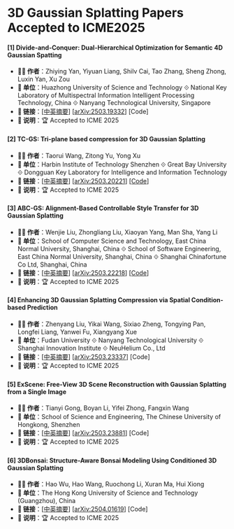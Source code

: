 # 3D Gaussian Splatting Papers Accepted to ICME2025

#### [1] Divide-and-Conquer: Dual-Hierarchical Optimization for Semantic 4D Gaussian Spatting
- **🧑‍🔬 作者**：Zhiying Yan, Yiyuan Liang, Shilv Cai, Tao Zhang, Sheng Zhong, Luxin Yan, Xu Zou
- **🏫 单位**：Huazhong University of Science and Technology ⟐ National Key Laboratory of Multispectral Information Intelligent Processing Technology, China ⟐ Nanyang Technological University, Singapore
- **🔗 链接**：[[中英摘要](../abs/2503.19332.md)] [[arXiv:2503.19332](https://arxiv.org/abs/2503.19332)] [Code]
- **📝 说明**：🏆 Accepted to ICME 2025

#### [2] TC-GS: Tri-plane based compression for 3D Gaussian Splatting
- **🧑‍🔬 作者**：Taorui Wang, Zitong Yu, Yong Xu
- **🏫 单位**：Harbin Institute of Technology Shenzhen ⟐ Great Bay University ⟐ Dongguan Key Laboratory for Intelligence and Information Technology
- **🔗 链接**：[[中英摘要](../abs/2503.20221.md)] [[arXiv:2503.20221](https://arxiv.org/abs/2503.20221)] [[Code](https://github.com/timwang2001/TC-GS)]
- **📝 说明**：🏆 Accepted to ICME 2025

#### [3] ABC-GS: Alignment-Based Controllable Style Transfer for 3D Gaussian Splatting
- **🧑‍🔬 作者**：Wenjie Liu, Zhongliang Liu, Xiaoyan Yang, Man Sha, Yang Li
- **🏫 单位**：School of Computer Science and Technology, East China Normal University, Shanghai, China ⟐ School of Software Engineering, East China Normal University, Shanghai, China ⟐ Shanghai Chinafortune Co Ltd, Shanghai, China
- **🔗 链接**：[[中英摘要](../abs/2503.22218.md)] [[arXiv:2503.22218](https://arxiv.org/abs/2503.22218)] [[Code](https://github.com/vpx-ecnu/ABC-GS)]
- **📝 说明**：🏆 Accepted to ICME 2025

#### [4] Enhancing 3D Gaussian Splatting Compression via Spatial Condition-based Prediction
- **🧑‍🔬 作者**：Zhenyang Liu, Yikai Wang, Sixiao Zheng, Tongying Pan, Longfei Liang, Yanwei Fu, Xiangyang Xue
- **🏫 单位**：Fudan University ⟐ Nanyang Technological University ⟐ Shanghai Innovation Institute ⟐ NeuHelium Co., Ltd
- **🔗 链接**：[[中英摘要](../abs/2503.23337.md)] [[arXiv:2503.23337](https://arxiv.org/abs/2503.23337)] [Code]
- **📝 说明**：🏆 Accepted to ICME 2025

#### [5] ExScene: Free-View 3D Scene Reconstruction with Gaussian Splatting from a Single Image
- **🧑‍🔬 作者**：Tianyi Gong, Boyan Li, Yifei Zhong, Fangxin Wang
- **🏫 单位**：School of Science and Engineering, The Chinese University of Hongkong, Shenzhen
- **🔗 链接**：[[中英摘要](../abs/2503.23881.md)] [[arXiv:2503.23881](https://arxiv.org/abs/2503.23881)] [Code]
- **📝 说明**：🏆 Accepted to ICME 2025

#### [6] 3DBonsai: Structure-Aware Bonsai Modeling Using Conditioned 3D Gaussian Splatting
- **🧑‍🔬 作者**：Hao Wu, Hao Wang, Ruochong Li, Xuran Ma, Hui Xiong
- **🏫 单位**：The Hong Kong University of Science and Technology (Guangzhou), China
- **🔗 链接**：[[中英摘要](../abs/2504.01619.md)] [[arXiv:2504.01619](https://arxiv.org/abs/2504.01619)] [Code]
- **📝 说明**：🏆 Accepted to ICME 2025
